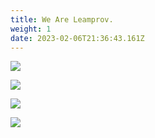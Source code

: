 ```yaml
---
title: We Are Leamprov.
weight: 1
date: 2023-02-06T21:36:43.161Z
---
```



![](/uploads/screenshot_20240423_110827_photos~3.jpg)

![](/uploads/screenshot_20240423_110950_photos~3.jpg)

![](/uploads/screenshot_20240423_114714_instagram~4.jpg)

![](/uploads/screenshot_20240423_115836_photos~3.jpg)